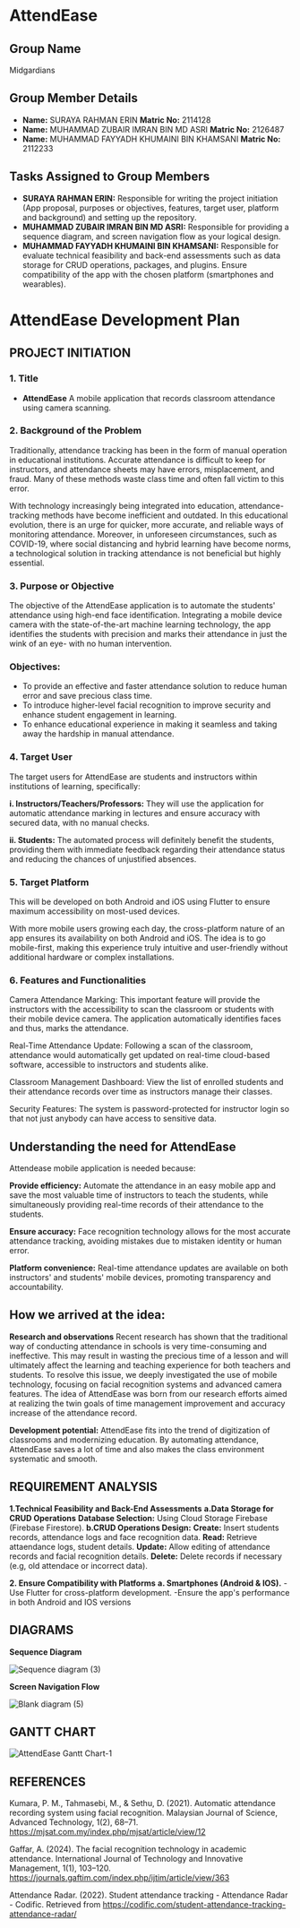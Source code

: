 # AttendEase

## Group Name
Midgardians

## Group Member Details
- **Name:** SURAYA RAHMAN ERIN **Matric No:** 2114128
- **Name:** MUHAMMAD ZUBAIR IMRAN BIN MD ASRI **Matric No:** 2126487
- **Name:** MUHAMMAD FAYYADH KHUMAINI BIN KHAMSANI **Matric No:** 2112233

## Tasks Assigned to Group Members
- **SURAYA RAHMAN ERIN:** Responsible for writing the project initiation (App proposal, purposes or objectives, features, target user, platform and background) and setting up the repository.
- **MUHAMMAD ZUBAIR IMRAN BIN MD ASRI:** Responsible for providing a sequence diagram, and screen navigation flow as your logical design.
- **MUHAMMAD FAYYADH KHUMAINI BIN KHAMSANI:** Responsible for evaluate technical feasibility and back-end assessments such as data storage for CRUD operations, packages, and plugins. Ensure compatibility of the app with the chosen platform (smartphones and wearables).

# AttendEase Development Plan

## PROJECT INITIATION
### 1. Title
- **AttendEase**
A mobile application that records classroom attendance using camera scanning.

### 2. Background of the Problem
Traditionally, attendance tracking has been in the form of manual operation in educational institutions. Accurate attendance is difficult to keep for instructors, and attendance sheets may have errors, misplacement, and fraud. Many of these methods waste class time and often fall victim to this error.

With technology increasingly being integrated into education, attendance-tracking methods have become inefficient and outdated. In this educational evolution, there is an urge for quicker, more accurate, and reliable ways of monitoring attendance. Moreover, in unforeseen circumstances, such as COVID-19, where social distancing and hybrid learning have become norms, a technological solution in tracking attendance is not beneficial but highly essential.

### 3. Purpose or Objective
The objective of the AttendEase application is to automate the students' attendance using high-end face identification. Integrating a mobile device camera with the state-of-the-art machine learning technology, the app identifies the students with precision and marks their attendance in just the wink of an eye- with no human intervention.

### Objectives:

- To provide an effective and faster attendance solution to reduce human error and save precious class time.
- To introduce higher-level facial recognition to improve security and enhance student engagement in learning.
- To enhance educational experience in making it seamless and taking away the hardship in manual attendance.

### 4. Target User
The target users for AttendEase are students and instructors within institutions of learning, specifically:

**i. Instructors/Teachers/Professors:** They will use the application for automatic attendance marking in lectures and ensure accuracy with secured data, with no manual checks.

**ii. Students:** The automated process will definitely benefit the students, providing them with immediate feedback regarding their attendance status and reducing the chances of unjustified absences.


### 5. Target Platform
This will be developed on both Android and iOS using Flutter to ensure maximum accessibility on most-used devices.

With more mobile users growing each day, the cross-platform nature of an app ensures its availability on both Android and iOS. The idea is to go mobile-first, making this experience truly intuitive and user-friendly without additional hardware or complex installations.

### 6. Features and Functionalities
Camera Attendance Marking: This important feature will provide the instructors with the accessibility to scan the classroom or students with their mobile device camera. The application automatically identifies faces and thus, marks the attendance.

Real-Time Attendance Update: Following a scan of the classroom, attendance would automatically get updated on real-time cloud-based software, accessible to instructors and students alike.

Classroom Management Dashboard: View the list of enrolled students and their attendance records over time as instructors manage their classes.

Security Features: The system is password-protected for instructor login so that not just anybody can have access to sensitive data.

## Understanding the need for AttendEase
Attendease mobile application is needed because:

**Provide efficiency:** Automate the attendance in an easy mobile app and save the most valuable time of instructors to teach the students, while simultaneously providing real-time records of their attendance to the students.

**Ensure accuracy:** Face recognition technology allows for the most accurate attendance tracking, avoiding mistakes due to mistaken identity or human error.

**Platform convenience:** Real-time attendance updates are available on both instructors' and students' mobile devices, promoting transparency and accountability.

## How we arrived at the idea:
**Research and observations**
Recent research has shown that the traditional way of conducting attendance in schools is very time-consuming and ineffective. This may result in wasting the precious time of a lesson and will ultimately affect the learning and teaching experience for both teachers and students. To resolve this issue, we deeply investigated the use of mobile technology, focusing on facial recognition systems and advanced camera features. The idea of AttendEase was born from our research efforts aimed at realizing the twin goals of time management improvement and accuracy increase of the attendance record.

**Development potential:**
AttendEase fits into the trend of digitization of classrooms and modernizing education. By automating attendance, AttendEase saves a lot of time and also makes the class environment systematic and smooth.

## REQUIREMENT ANALYSIS
**1.Technical Feasibility and Back-End Assessments**
    **a.Data Storage for CRUD Operations**
        **Database Selection:** Using Cloud Storage Firebase (Firebase Firestore).
    **b.CRUD Operations Design:**
        **Create:** Insert students records, attendance logs and face recognition data.
        **Read:** Retrieve attaendance logs, student details.
        **Update:** Allow editing of attendance records and facial recognition details.
        **Delete:** Delete records if necessary (e.g, old attendace or incorrect data).
        
**2. Ensure Compatibility with Platforms**
   **a. Smartphones (Android & IOS).**
            -Use Flutter for cross-platform development.
            -Ensure the app's performance in both Android and IOS versions
        
## DIAGRAMS
**Sequence Diagram**

![Sequence diagram (3)](https://github.com/user-attachments/assets/a19a1e9a-e5a8-4e1c-93e4-926c5638e5e5)

**Screen Navigation Flow**

![Blank diagram (5)](https://github.com/user-attachments/assets/55bd1d5f-6868-44d6-aae0-067aefde52f9)

## GANTT CHART
![AttendEase Gantt Chart-1](https://github.com/user-attachments/assets/d3b1cdea-28f3-4ceb-a47a-f6b6e0634c50)

## REFERENCES
Kumara, P. M., Tahmasebi, M., & Sethu, D. (2021). Automatic attendance recording system using facial recognition. Malaysian Journal of Science, Advanced Technology, 1(2), 68–71. https://mjsat.com.my/index.php/mjsat/article/view/12

Gaffar, A. (2024). The facial recognition technology in academic attendance. International Journal of Technology and Innovative Management, 1(1), 103–120. https://journals.gaftim.com/index.php/ijtim/article/view/363 

Attendance Radar. (2022). Student attendance tracking - Attendance Radar - Codific. Retrieved from https://codific.com/student-attendance-tracking-attendance-radar/
